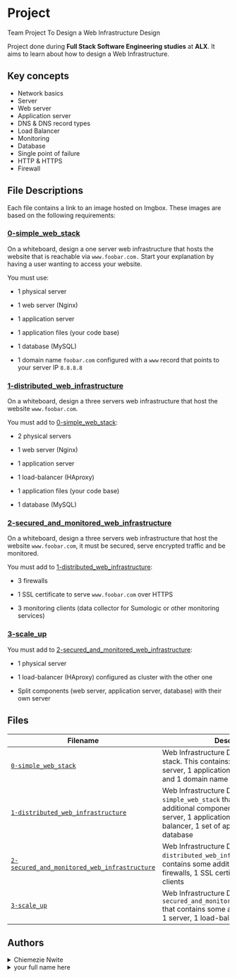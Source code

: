 # Project
Team Project To Design a Web Infrastructure Design

Project done during **Full Stack Software Engineering studies** at **ALX**. It aims to learn about how to design a Web Infrastructure.

## Key concepts
* Network basics
* Server
* Web server
* Application server
* DNS & DNS record types
* Load Balancer
* Monitoring
* Database
* Single point of failure
* HTTP & HTTPS
* Firewall

## File Descriptions

Each file contains a link to an image hosted on Imgbox. These images are based on the following requirements: <br />

### [0-simple_web_stack](0-simple_web_stack)

On a whiteboard, design a one server web infrastructure that hosts the website that is reachable via `www.foobar.com.` Start your explanation by having a user wanting to access your website. <br />

You must use:

* 1 physical server

* 1 web server (Nginx)

* 1 application server

* 1 application files (your code base)

* 1 database (MySQL)

* 1 domain name `foobar.com` configured with a `www` record that points to your server IP `8.8.8.8`

### [1-distributed_web_infrastructure](1-distributed_web_infrastructure)

On a whiteboard, design a three servers web infrastructure that host the website `www.foobar.com`. <br />

You must add to [0-simple_web_stack](0-simple_web_stack):

* 2 physical servers

* 1 web server (Nginx)

* 1 application server

* 1 load-balancer (HAproxy)

* 1 application files (your code base)

* 1 database (MySQL)

### [2-secured_and_monitored_web_infrastructure](2-secured_and_monitored_web_infrastructure)

On a whiteboard, design a three servers web infrastructure that host the website `www.foobar.com`, it must be secured, serve encrypted traffic and be monitored. <br />

You must add to [1-distributed_web_infrastructure](1-distributed_web_infrastructure):

* 3 firewalls

* 1 SSL certificate to serve `www.foobar.com` over HTTPS

* 3 monitoring clients (data collector for Sumologic or other monitoring services)

### [3-scale_up](3-scale_up)

You must add to [2-secured_and_monitored_web_infrastructure](2-secured_and_monitored_web_infrastructure):

* 1 physical server

* 1 load-balancer (HAproxy) configured as cluster with the other one

* Split components (web server, application server, database) with their own server

## Files

| Filename | Description |
| -------- | ----------- |
| [`0-simple_web_stack`](./0-simple_web_stack)  | Web Infrastructure Design with a LAMP stack. This contains: 1 server, 1 web server, 1 application server, 1 database and 1 domain name |
| [`1-distributed_web_infrastructure`](./1-distributed_web_infrastructure) | Web Infrastructure Design, based on `0-simple_web_stack` that contains some additional components: 1 server, 1 web server, 1 application server, 1 load-balancer, 1 set of application files, 1 database |
| [`2-secured_and_monitored_web_infrastructure`](2-secured_and_monitored_web_infrastructure) | Web Infrastructure Design, based on `1-distributed_web_infrastructure` that contains some additional components: 3 firewalls, 1 SSL certificate, 3 monitoring clients |
| [`3-scale_up`](3-scale_up) | Web Infrastructure Design, based on `2-secured_and_monitored_web_infrastructure` that contains some additional components: 1 server, 1 load-balancer |


## Authors

<details>
    <summary>Chiemezie Nwite</summary>
    <ul>
    <li><a href="https://github.com/Sparkling24">Github</a></li>
    </ul>
</details>

<details>
    <summary>your full name here</summary>
    <ul>
    <li><a href="https://www.github.com/your username here">Github</a></li>
    </ul>
</details>
